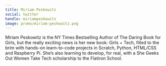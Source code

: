 ```yaml
---
title: Miriam Peskowitz
social: twitter
handle: miriampeskowitz
image: promo/miriam-peskowitz.png
---
```


Miriam Peskowitz is the NY Times Bestselling Author of The Daring Book for Girls, but the really exciting news is her new book: Girls + Tech, filled to the brim with hands-on learn-to-code projects in Scratch, Python, HTML/CSS and Raspberry Pi. She’s also learning to develop, for real, with a She Geeks Out Women Take Tech scholarship to the Flatiron School.
